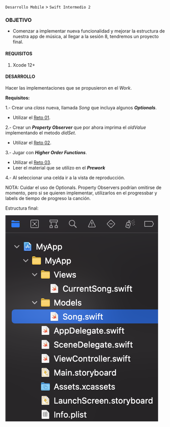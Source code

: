 
`Desarrollo Mobile` > `Swift Intermedio 2`

### OBJETIVO

- Comenzar a implementar nueva funcionalidad y mejorar la estructura de nuestra app de música, al llegar a la sesión 8, tendremos un proyecto final.

#### REQUISITOS

1. Xcode 12+

#### DESARROLLO

Hacer las implementaciones que se propusieron en el _Work_.  

**Requisitos:**

1.- Crear una _class_ nueva, llamada _Song_ que incluya algunos **_Optionals_**.
- Utilizar el [Reto 01](Reto-01).

2.- Crear un **_Property Observer_** que por ahora imprima el _oldValue_ implementando el metodo _didSet_.
- Utilizar el [Reto 02](Reto-02).

3.- Jugar con **_Higher Order Functions_**.
- Utilizar el [Reto 03](Reto-03).
- Leer el material que se utilizo en el **_Prework_**

4.- Al seleccionar una celda ir a la vista de reproducción.

NOTA: Cuidar el uso de Optionals.
Property Observers podrían omitirse de momento, pero si se quieren implementar, utilizarlos en el progressbar y labels de tiempo de progreso la canción.

Estructura final:

![](estructuraFinal.png)

